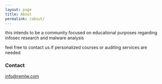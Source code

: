 ```yaml
---
layout: page
title: About
permalink: /about/
---
```


this intends to be a community focused on educational purposes regarding infosec research and malware analysis

feel free to contact us if personalized courses or auditing services are needed

### Contact

[info@remlw.com](mailto:info@remlw.com)
